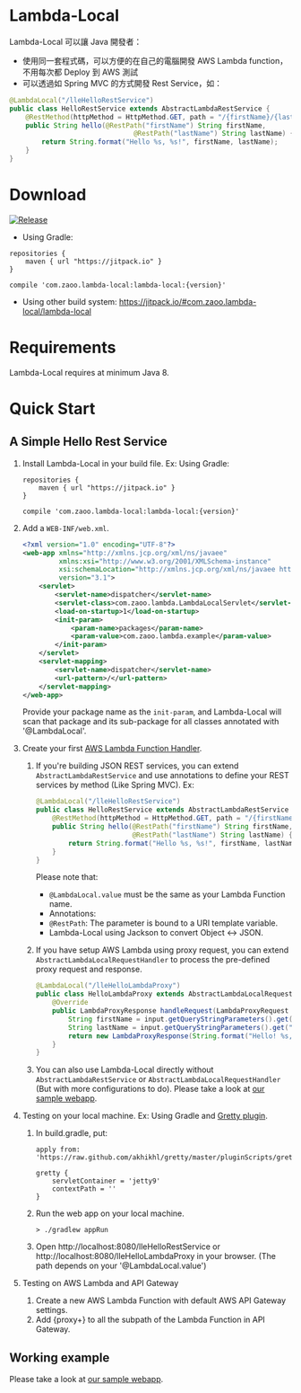 # Lambda-Local

Lambda-Local 可以讓 Java 開發者：
* 使用同一套程式碼，可以方便的在自己的電腦開發 AWS Lambda function，不用每次都 Deploy 到 AWS 測試
* 可以透過如 Spring MVC 的方式開發 Rest Service，如：
```Java
@LambdaLocal("/lleHelloRestService")
public class HelloRestService extends AbstractLambdaRestService {
    @RestMethod(httpMethod = HttpMethod.GET, path = "/{firstName}/{lastName}")
    public String hello(@RestPath("firstName") String firstName,
                               @RestPath("lastName") String lastName) {
        return String.format("Hello %s, %s!", firstName, lastName);
    }
}
```

# Download
[![Release](https://jitpack.io/v/com.zaoo.lambda-local/Repo.svg?style=flat-square)](https://jitpack.io/#com.example/Repo)

* Using Gradle:
```Gradle
repositories {
    maven { url "https://jitpack.io" }
}

compile 'com.zaoo.lambda-local:lambda-local:{version}'
```

* Using other build system:
https://jitpack.io/#com.zaoo.lambda-local/lambda-local

# Requirements
Lambda-Local requires at minimum Java 8. 

# Quick Start

## A Simple Hello Rest Service
1. Install Lambda-Local in your build file. Ex: Using Gradle:
    ```Gradle
    repositories {
        maven { url "https://jitpack.io" }
    }
    
    compile 'com.zaoo.lambda-local:lambda-local:{version}'
    ```
    
1. Add a `WEB-INF/web.xml`.
    ```xml
    <?xml version="1.0" encoding="UTF-8"?>
    <web-app xmlns="http://xmlns.jcp.org/xml/ns/javaee"
             xmlns:xsi="http://www.w3.org/2001/XMLSchema-instance"
             xsi:schemaLocation="http://xmlns.jcp.org/xml/ns/javaee http://xmlns.jcp.org/xml/ns/javaee/web-app_3_1.xsd"
             version="3.1">
        <servlet>
            <servlet-name>dispatcher</servlet-name>
            <servlet-class>com.zaoo.lambda.LambdaLocalServlet</servlet-class>
            <load-on-startup>1</load-on-startup>
            <init-param>
                <param-name>packages</param-name>
                <param-value>com.zaoo.lambda.example</param-value>
            </init-param>
        </servlet>
        <servlet-mapping>
            <servlet-name>dispatcher</servlet-name>
            <url-pattern>/</url-pattern>
        </servlet-mapping>
    </web-app>
    ```    
    Provide your package name as the `init-param`, and Lambda-Local will scan that package and its sub-package for all classes annotated with '@LambdaLocal'.

1. Create your first [AWS Lambda Function Handler](http://docs.aws.amazon.com/lambda/latest/dg/java-programming-model-handler-types.html).
    1. If you're building JSON REST services, you can extend `AbstractLambdaRestService` and use annotations to define your REST services by method (Like Spring MVC). Ex:
        ```Java
        @LambdaLocal("/lleHelloRestService")
        public class HelloRestService extends AbstractLambdaRestService {
            @RestMethod(httpMethod = HttpMethod.GET, path = "/{firstName}/{lastName}")
            public String hello(@RestPath("firstName") String firstName,
                                @RestPath("lastName") String lastName) {
                return String.format("Hello %s, %s!", firstName, lastName);
            }
        }
        ```
        Please note that:
        * `@LambdaLocal.value` must be the same as your Lambda Function name.
        * Annotations:
         * `@RestPath`: The parameter is bound to a URI template variable.
        * Lambda-Local using Jackson to convert Object <-> JSON.
         
    1. If you have setup AWS Lambda using proxy request, you can extend `AbstractLambdaLocalRequestHandler` to process the pre-defined proxy request and response.
        ```Java
        @LambdaLocal("/lleHelloLambdaProxy")
        public class HelloLambdaProxy extends AbstractLambdaLocalRequestHandler {
            @Override
            public LambdaProxyResponse handleRequest(LambdaProxyRequest input, Context context) {
                String firstName = input.getQueryStringParameters().get("firstName");
                String lastName = input.getQueryStringParameters().get("lastName");
                return new LambdaProxyResponse(String.format("Hello! %s,%s", firstName, lastName));
            }
        }
        ```
    1. You can also use Lambda-Local directly without `AbstractLambdaRestService` or `AbstractLambdaLocalRequestHandler` (But with more configurations to do).
        Please take a look at [our sample webapp](https://github.com/tempofeng/lambda-local/tree/master/lambda-local-example).
1. Testing on your local machine. Ex: Using Gradle and [Gretty plugin](https://github.com/akhikhl/gretty).
    1. In build.gradle, put:
        ```
        apply from: 'https://raw.github.com/akhikhl/gretty/master/pluginScripts/gretty.plugin'
        
        gretty {
            servletContainer = 'jetty9'
            contextPath = ''
        }
        ```
    1. Run the web app on your local machine.
        ```
        > ./gradlew appRun
        ```
    1. Open http://localhost:8080/lleHelloRestService or http://localhost:8080/lleHelloLambdaProxy in your browser. (The path depends on your '@LambdaLocal.value')
1. Testing on AWS Lambda and API Gateway
    1. Create a new AWS Lambda Function with default AWS API Gateway settings.
    1. Add {proxy+} to all the subpath of the Lambda Function in API Gateway.
 
## Working example
Please take a look at [our sample webapp](https://github.com/tempofeng/lambda-local/tree/master/lambda-local-example).


